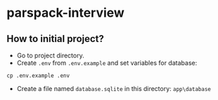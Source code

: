 # parspack-interview
 

## How to initial project?

- Go to project directory.
- Create `.env` from `.env.example` and set variables for database:

```shell
cp .env.example .env
```

- Create a file named `database.sqlite` in this directory: `app\database`


